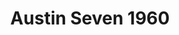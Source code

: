 ---
    title: Austin Seven 1960
    slug: Austin-Seven-1960
    description:
    code: Austin-Seven-1960
    image: https://cmdiy-archive.s3.us-east-1.amazonaws.com/adverts/images/Austin+Seven+1960.jpeg
    download: https://cmdiy-archive.s3.us-east-1.amazonaws.com/adverts/documents/Austin+Seven+1960.pdf
---